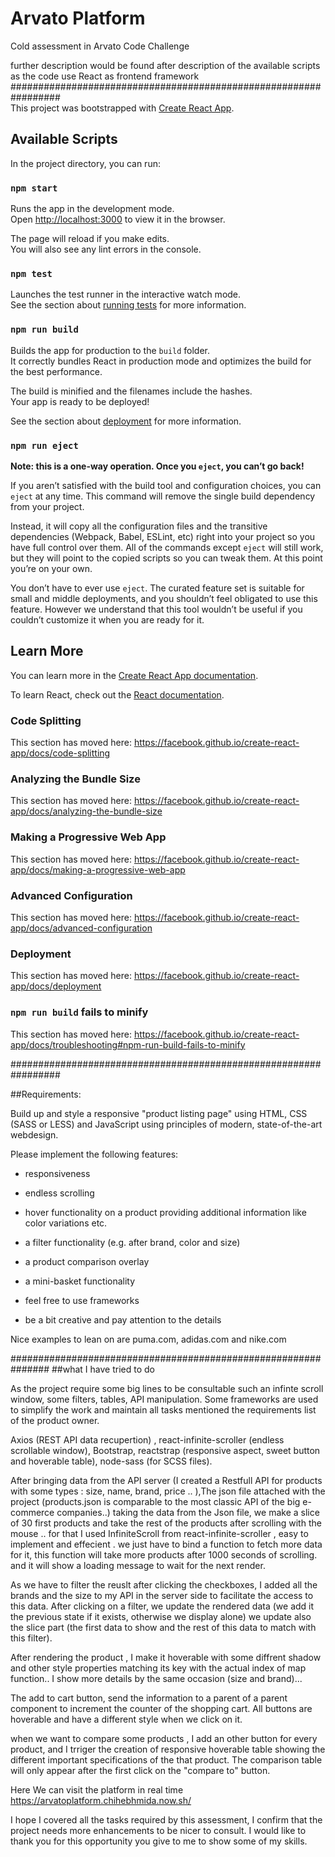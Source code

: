 # Arvato Platform
Cold assessment in Arvato Code Challenge 

further description would be found after description of the available scripts as the code use React as frontend framework
#################################################################<br>
This project was bootstrapped with [Create React App](https://github.com/facebook/create-react-app).

## Available Scripts

In the project directory, you can run:

### `npm start`

Runs the app in the development mode.<br>
Open [http://localhost:3000](http://localhost:3000) to view it in the browser.

The page will reload if you make edits.<br>
You will also see any lint errors in the console.

### `npm test`

Launches the test runner in the interactive watch mode.<br>
See the section about [running tests](https://facebook.github.io/create-react-app/docs/running-tests) for more information.

### `npm run build`

Builds the app for production to the `build` folder.<br>
It correctly bundles React in production mode and optimizes the build for the best performance.

The build is minified and the filenames include the hashes.<br>
Your app is ready to be deployed!

See the section about [deployment](https://facebook.github.io/create-react-app/docs/deployment) for more information.

### `npm run eject`

**Note: this is a one-way operation. Once you `eject`, you can’t go back!**

If you aren’t satisfied with the build tool and configuration choices, you can `eject` at any time. This command will remove the single build dependency from your project.

Instead, it will copy all the configuration files and the transitive dependencies (Webpack, Babel, ESLint, etc) right into your project so you have full control over them. All of the commands except `eject` will still work, but they will point to the copied scripts so you can tweak them. At this point you’re on your own.

You don’t have to ever use `eject`. The curated feature set is suitable for small and middle deployments, and you shouldn’t feel obligated to use this feature. However we understand that this tool wouldn’t be useful if you couldn’t customize it when you are ready for it.

## Learn More

You can learn more in the [Create React App documentation](https://facebook.github.io/create-react-app/docs/getting-started).

To learn React, check out the [React documentation](https://reactjs.org/).

### Code Splitting

This section has moved here: https://facebook.github.io/create-react-app/docs/code-splitting

### Analyzing the Bundle Size

This section has moved here: https://facebook.github.io/create-react-app/docs/analyzing-the-bundle-size

### Making a Progressive Web App

This section has moved here: https://facebook.github.io/create-react-app/docs/making-a-progressive-web-app

### Advanced Configuration

This section has moved here: https://facebook.github.io/create-react-app/docs/advanced-configuration

### Deployment

This section has moved here: https://facebook.github.io/create-react-app/docs/deployment

### `npm run build` fails to minify

This section has moved here: https://facebook.github.io/create-react-app/docs/troubleshooting#npm-run-build-fails-to-minify




#################################################################<br>

##Requirements:

 Build up and style a responsive "product listing page" using HTML, CSS (SASS or LESS) and JavaScript using principles of modern, state-of-the-art webdesign.

 

Please implement the following features:

- responsiveness

- endless scrolling

- hover functionality on a product providing additional information like color variations etc.

- a filter functionality (e.g. after brand, color and size)

- a product comparison overlay

- a mini-basket functionality

- feel free to use frameworks

- be a bit creative and pay attention to the details


Nice examples to lean on are puma.com, adidas.com and nike.com

###############################################################
##what I have tried to do

As the project require some big lines to be consultable such an infinte scroll window, some filters, tables, API manipulation.
Some frameworks are used to simplify the work and maintain all tasks mentioned the requirements list of the product owner.

Axios (REST API data recupertion) , react-infinite-scroller (endless scrollable window), Bootstrap, reactstrap (responsive aspect, sweet button and hoverable table), node-sass (for SCSS files).


After bringing data from the API server (I created a Restfull API for products with some types : size, name, brand, price .. ),The json file attached with the project (products.json is comparable to the most classic API of the big e-commerce companies..)
taking the data from the Json file, we make a slice of 30 first products and take the rest of the products after scrolling with the mouse .. for that I used InfiniteScroll from react-infinite-scroller , easy to implement and effecient . we just have to bind a function to fetch more data for it, this function will take more products after 1000 seconds of scrolling. and it will show a loading message to wait for the next render.

As we have to filter the reuslt after clicking the checkboxes, I added all the brands and the size to my API in the server side to facilitate the access to this data.
After clicking on a filter, we update the rendered data (we add it the previous state if it exists, otherwise we display alone)
we update also the slice part (the first data to show and the rest of this data to match with this filter).

After rendering the product , I make it hoverable with some diffrent shadow and other style properties matching its key with the actual index of map function.. I show more details by the same occasion (size and brand)... 

The add to cart button, send the information to a parent of a parent component to increment the counter of the shopping cart.
All buttons are hoverable and have a different style when we click on it.

when we want to compare some products , I add an other button for every product, and I trriger the creation of responsive hoverable table showing the different important specifications of the that product. The comparison table will only appear after the first click on the "compare to" button.




Here We can visit the platform in real time
https://arvatoplatform.chihebhmida.now.sh/


I hope I covered all the tasks required by this assessment, I confirm that the project needs more enhancements to be nicer to consult.
I would like to thank you for this opportunity you give to me to show some of my skills.
